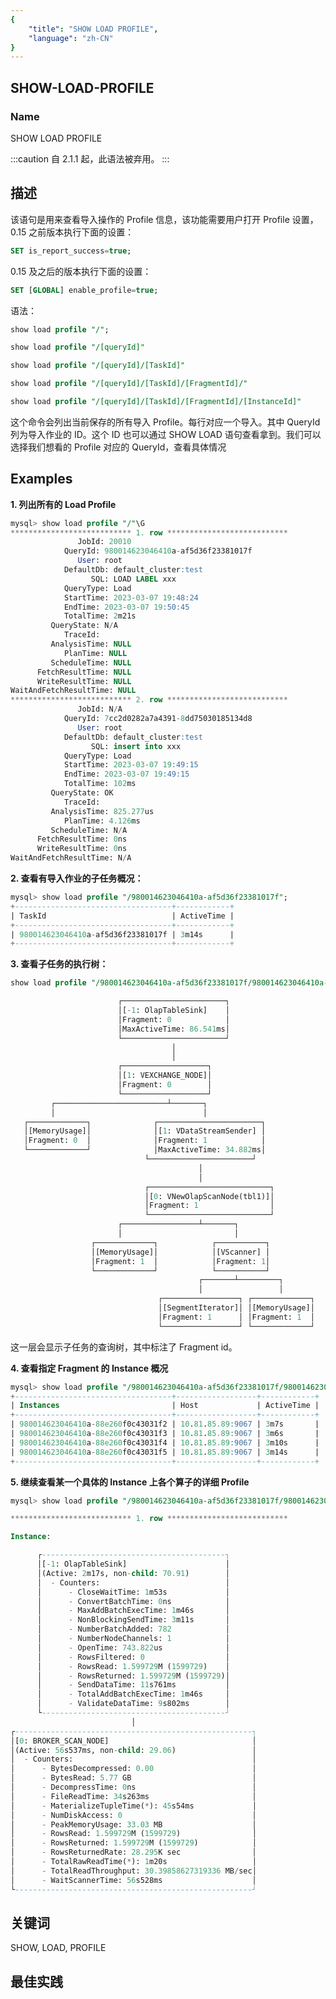 ```yaml
---
{
    "title": "SHOW LOAD PROFILE",
    "language": "zh-CN"
}
---
```


<!--
Licensed to the Apache Software Foundation (ASF) under one
or more contributor license agreements.  See the NOTICE file
distributed with this work for additional information
regarding copyright ownership.  The ASF licenses this file
to you under the Apache License, Version 2.0 (the
"License"); you may not use this file except in compliance
with the License.  You may obtain a copy of the License at

  http://www.apache.org/licenses/LICENSE-2.0

Unless required by applicable law or agreed to in writing,
software distributed under the License is distributed on an
"AS IS" BASIS, WITHOUT WARRANTIES OR CONDITIONS OF ANY
KIND, either express or implied.  See the License for the
specific language governing permissions and limitations
under the License.
-->

## SHOW-LOAD-PROFILE

### Name

SHOW LOAD PROFILE

:::caution
自 2.1.1 起，此语法被弃用。
:::

## 描述

该语句是用来查看导入操作的 Profile 信息，该功能需要用户打开 Profile 设置，0.15 之前版本执行下面的设置：

```sql
SET is_report_success=true;
```

0.15 及之后的版本执行下面的设置：

```sql
SET [GLOBAL] enable_profile=true;
```

语法：

```sql
show load profile "/";

show load profile "/[queryId]"

show load profile "/[queryId]/[TaskId]"

show load profile "/[queryId]/[TaskId]/[FragmentId]/"

show load profile "/[queryId]/[TaskId]/[FragmentId]/[InstanceId]"
```

这个命令会列出当前保存的所有导入 Profile。每行对应一个导入。其中 QueryId 列为导入作业的 ID。这个 ID 也可以通过 SHOW LOAD 语句查看拿到。我们可以选择我们想看的 Profile 对应的 QueryId，查看具体情况

## Examples

**1. 列出所有的 Load Profile**

```sql
mysql> show load profile "/"\G
*************************** 1. row ***************************
               JobId: 20010
            QueryId: 980014623046410a-af5d36f23381017f
               User: root
            DefaultDb: default_cluster:test
                  SQL: LOAD LABEL xxx
            QueryType: Load
            StartTime: 2023-03-07 19:48:24
            EndTime: 2023-03-07 19:50:45
            TotalTime: 2m21s
         QueryState: N/A
            TraceId:
         AnalysisTime: NULL
            PlanTime: NULL
         ScheduleTime: NULL
      FetchResultTime: NULL
      WriteResultTime: NULL
WaitAndFetchResultTime: NULL
*************************** 2. row ***************************
               JobId: N/A
            QueryId: 7cc2d0282a7a4391-8dd75030185134d8
               User: root
            DefaultDb: default_cluster:test
                  SQL: insert into xxx
            QueryType: Load
            StartTime: 2023-03-07 19:49:15
            EndTime: 2023-03-07 19:49:15
            TotalTime: 102ms
         QueryState: OK
            TraceId:
         AnalysisTime: 825.277us
            PlanTime: 4.126ms
         ScheduleTime: N/A
      FetchResultTime: 0ns
      WriteResultTime: 0ns
WaitAndFetchResultTime: N/A
```

**2. 查看有导入作业的子任务概况：**

```sql
mysql> show load profile "/980014623046410a-af5d36f23381017f";
+-----------------------------------+------------+
| TaskId                            | ActiveTime |
+-----------------------------------+------------+
| 980014623046410a-af5d36f23381017f | 3m14s      |
+-----------------------------------+------------+
```

**3. 查看子任务的执行树：**

```sql
show load profile "/980014623046410a-af5d36f23381017f/980014623046410a-af5d36f23381017f";

                        ┌───────────────────────┐
                        │[-1: OlapTableSink]    │
                        │Fragment: 0            │
                        │MaxActiveTime: 86.541ms│
                        └───────────────────────┘
                                    │
                                    │
                        ┌───────────────────┐
                        │[1: VEXCHANGE_NODE]│
                        │Fragment: 0        │
                        └───────────────────┘
         ┌─────────────────────────┴───────┐
         │                                 │
   ┌─────────────┐              ┌───────────────────────┐
   │[MemoryUsage]│              │[1: VDataStreamSender] │
   │Fragment: 0  │              │Fragment: 1            │
   └─────────────┘              │MaxActiveTime: 34.882ms│
                              └───────────────────────┘
                                          │
                                          │
                              ┌───────────────────────────┐
                              │[0: VNewOlapScanNode(tbl1)]│
                              │Fragment: 1                │
                              └───────────────────────────┘
                        ┌─────────────────┴───────┐
                        │                         │
                  ┌─────────────┐            ┌───────────┐
                  │[MemoryUsage]│            │[VScanner] │
                  │Fragment: 1  │            │Fragment: 1│
                  └─────────────┘            └───────────┘
                                          ┌───────┴─────────┐
                                          │                 │
                                 ┌─────────────────┐ ┌─────────────┐
                                 │[SegmentIterator]│ │[MemoryUsage]│
                                 │Fragment: 1      │ │Fragment: 1  │
                                 └─────────────────┘ └─────────────┘

```

这一层会显示子任务的查询树，其中标注了 Fragment id。

**4. 查看指定 Fragment 的 Instance 概况**

```sql
mysql> show load profile "/980014623046410a-af5d36f23381017f/980014623046410a-af5d36f23381017f/1";
+-----------------------------------+------------------+------------+
| Instances                         | Host             | ActiveTime |
+-----------------------------------+------------------+------------+
| 980014623046410a-88e260f0c43031f2 | 10.81.85.89:9067 | 3m7s       |
| 980014623046410a-88e260f0c43031f3 | 10.81.85.89:9067 | 3m6s       |
| 980014623046410a-88e260f0c43031f4 | 10.81.85.89:9067 | 3m10s      |
| 980014623046410a-88e260f0c43031f5 | 10.81.85.89:9067 | 3m14s      |
+-----------------------------------+------------------+------------+
```

**5. 继续查看某一个具体的 Instance 上各个算子的详细 Profile**

```sql
mysql> show load profile "/980014623046410a-af5d36f23381017f/980014623046410a-af5d36f23381017f/1/980014623046410a-88e260f0c43031f5"\G

*************************** 1. row ***************************

Instance:

      ┌-----------------------------------------┐
      │[-1: OlapTableSink]                      │
      │(Active: 2m17s, non-child: 70.91)        │
      │  - Counters:                            │
      │      - CloseWaitTime: 1m53s             │
      │      - ConvertBatchTime: 0ns            │
      │      - MaxAddBatchExecTime: 1m46s       │
      │      - NonBlockingSendTime: 3m11s       │
      │      - NumberBatchAdded: 782            │
      │      - NumberNodeChannels: 1            │
      │      - OpenTime: 743.822us              │
      │      - RowsFiltered: 0                  │
      │      - RowsRead: 1.599729M (1599729)    │
      │      - RowsReturned: 1.599729M (1599729)│
      │      - SendDataTime: 11s761ms           │
      │      - TotalAddBatchExecTime: 1m46s     │
      │      - ValidateDataTime: 9s802ms        │
      └-----------------------------------------┘
                           │
┌-----------------------------------------------------┐
│[0: BROKER_SCAN_NODE]                                │
│(Active: 56s537ms, non-child: 29.06)                 │
│  - Counters:                                        │
│      - BytesDecompressed: 0.00                      │
│      - BytesRead: 5.77 GB                           │
│      - DecompressTime: 0ns                          │
│      - FileReadTime: 34s263ms                       │
│      - MaterializeTupleTime(*): 45s54ms             │
│      - NumDiskAccess: 0                             │
│      - PeakMemoryUsage: 33.03 MB                    │
│      - RowsRead: 1.599729M (1599729)                │
│      - RowsReturned: 1.599729M (1599729)            │
│      - RowsReturnedRate: 28.295K sec                │
│      - TotalRawReadTime(*): 1m20s                   │
│      - TotalReadThroughput: 30.39858627319336 MB/sec│
│      - WaitScannerTime: 56s528ms                    │
└-----------------------------------------------------┘
```

## 关键词

SHOW, LOAD, PROFILE

## 最佳实践

